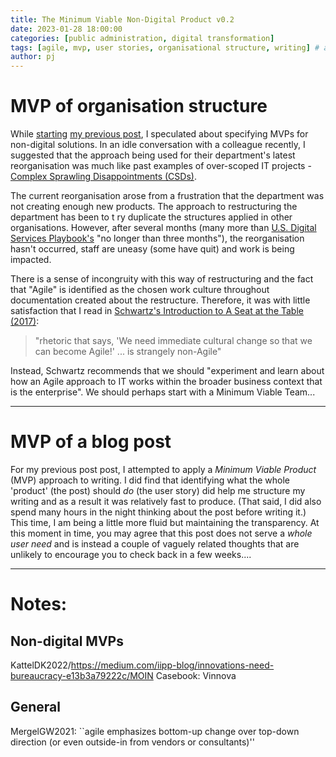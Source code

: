 ```yaml
---
title: The Minimum Viable Non-Digital Product v0.2
date: 2023-01-28 18:00:00 
categories: [public administration, digital transformation]
tags: [agile, mvp, user stories, organisational structure, writing] # always lowercase
author: pj
---
```

# MVP of organisation structure
While [starting](../IIPP0011-Assignment1-v1/) [my previous post](../IIPP0011-Assignment1-v4/), I speculated about specifying MVPs for non-digital solutions. In an idle conversation with a colleague recently, I suggested that the approach being used for their department's latest reorganisation was much like past examples of over-scoped IT projects - [Complex Sprawling Disappointments (CSDs)](../IIPP0011-Assignment1-v4/). 

The current reorganisation arose from a frustration that the department was not creating enough new products. The approach to restructuring the department has been to t
ry duplicate the structures applied in other organisations. However, after several months (many more than [U.S. Digital Services Playbook's](https://playbook.cio.gov/) "no longer than three months"), the reorganisation hasn't occurred, staff are uneasy (some have quit) and work is being impacted.

There is a sense of incongruity with this way of restructuring and the fact that "Agile" is identified as the chosen work culture throughout documentation created about the restructure. Therefore, it was with little satisfaction that I read in [Schwartz's Introduction to A Seat at the Table (2017)](https://itrevolution.com/product/a-seat-at-the-table/):

> "rhetoric that says, 'We need immediate cultural change so that we can become Agile!' ... is strangely non-Agile"

Instead, Schwartz recommends that we should "experiment and learn about how an Agile approach to IT works within the broader business context that is the enterprise". We should perhaps start with a Minimum Viable Team...
___
# MVP of a blog post

For my previous post post, I attempted to apply a _Minimum Viable Product_ (MVP) approach to writing. I did find that identifying what the whole 'product' (the post) should _do_ (the user story) did help me structure my writing and as a result it was relatively fast to produce. (That said, I did also spend many hours in the night thinking about the post before writing it.) This time, I am being a little more fluid but maintaining the transparency. At this moment in time, you may agree that this post does not serve a _whole user need_ and is instead a couple of vaguely related thoughts that are unlikely to encourage you to check back in a few weeks....
___
# Notes:

## Non-digital MVPs
KattelDK2022/https://medium.com/iipp-blog/innovations-need-bureaucracy-e13b3a79222c/MOIN Casebook: Vinnova 

## General
MergelGW2021: 
``agile emphasizes bottom-up change over top-down direction (or even
outside-in from vendors or consultants)''